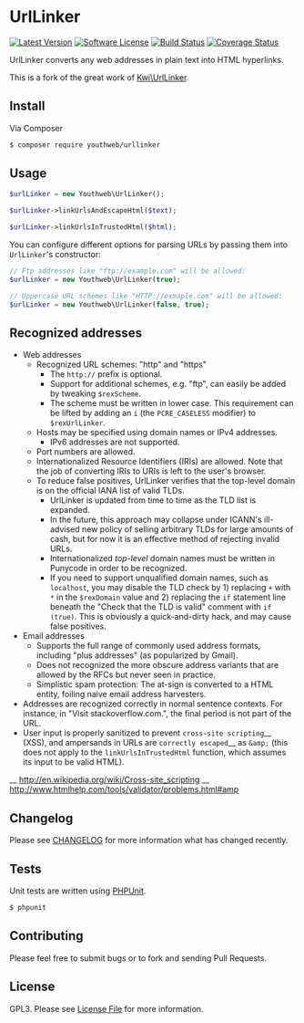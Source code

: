 # UrlLinker

[![Latest Version](https://img.shields.io/github/release/youthweb/urllinker.svg)](https://github.com/youthweb/urllinker/releases)
[![Software License](https://img.shields.io/badge/license-GPL3-brightgreen.svg)](LICENSE.md)
[![Build Status](https://travis-ci.org/youthweb/urllinker.svg?branch=master)](https://travis-ci.org/youthweb/urllinker)
[![Coverage Status](https://coveralls.io/repos/github/youthweb/urllinker/badge.svg?branch=master)](https://coveralls.io/github/youthweb/bbcode-parser?branch=master)

UrlLinker converts any web addresses in plain text into HTML hyperlinks.

This is a fork of the great work of [Kwi\UrlLinker](https://bitbucket.org/kwi/urllinker).

## Install

Via Composer

```bash
$ composer require youthweb/urllinker
```

## Usage

```php
$urlLinker = new Youthweb\UrlLinker();

$urlLinker->linkUrlsAndEscapeHtml($text);

$urlLinker->linkUrlsInTrustedHtml($html);
```

You can configure different options for parsing URLs by passing them into `UrlLinker`'s constructor:

```php
// Ftp addresses like "ftp://example.com" will be allowed:
$urlLinker = new Youthweb\UrlLinker(true);

// Uppercase URL schemes like "HTTP://exmaple.com" will be allowed:
$urlLinker = new Youthweb\UrlLinker(false, true);
```

## Recognized addresses

- Web addresses
  - Recognized URL schemes: "http" and "https"
    - The ``http://`` prefix is optional.
    - Support for additional schemes, e.g. "ftp", can easily be added by
      tweaking ``$rexScheme``.
    - The scheme must be written in lower case. This requirement can be lifted
      by adding an ``i`` (the ``PCRE_CASELESS`` modifier) to ``$rexUrlLinker``.
  - Hosts may be specified using domain names or IPv4 addresses.
    - IPv6 addresses are not supported.
  - Port numbers are allowed.
  - Internationalized Resource Identifiers (IRIs) are allowed. Note that the
    job of converting IRIs to URIs is left to the user's browser.
  - To reduce false positives, UrlLinker verifies that the top-level domain is
    on the official IANA list of valid TLDs.
    - UrlLinker is updated from time to time as the TLD list is expanded.
    - In the future, this approach may collapse under ICANN's ill-advised new
      policy of selling arbitrary TLDs for large amounts of cash, but for now
      it is an effective method of rejecting invalid URLs.
    - Internationalized *top-level* domain names must be written in Punycode in
      order to be recognized.
    - If you need to support unqualified domain names, such as ``localhost``,
      you may disable the TLD check by 1) replacing ``+`` with ``*`` in the
      ``$rexDomain`` value and 2) replacing the ``if`` statement line beneath
      the "Check that the TLD is valid" comment with ``if (true)``. This is
      obviously a quick-and-dirty hack, and may cause false positives.
- Email addresses
  - Supports the full range of commonly used address formats, including "plus
    addresses" (as popularized by Gmail).
  - Does not recognized the more obscure address variants that are allowed by
    the RFCs but never seen in practice.
  - Simplistic spam protection: The at-sign is converted to a HTML entity,
    foiling naive email address harvesters.
- Addresses are recognized correctly in normal sentence contexts. For instance,
  in "Visit stackoverflow.com.", the final period is not part of the URL.
- User input is properly sanitized to prevent `cross-site scripting`__ (XSS),
  and ampersands in URLs are `correctly escaped`__ as ``&amp;`` (this does not
  apply to the ``linkUrlsInTrustedHtml`` function, which assumes its input to
  be valid HTML).

__ http://en.wikipedia.org/wiki/Cross-site_scripting
__ http://www.htmlhelp.com/tools/validator/problems.html#amp

## Changelog

Please see [CHANGELOG](CHANGELOG.md) for more information what has changed recently.

## Tests

Unit tests are written using [PHPUnit](https://phpunit.de).

```bash
$ phpunit
```

## Contributing

Please feel free to submit bugs or to fork and sending Pull Requests.

## License

GPL3. Please see [License File](LICENSE.md) for more information.

